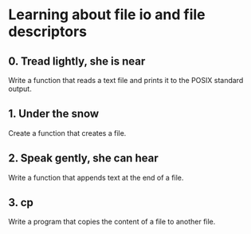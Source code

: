 # Learning about file io and file descriptors
## 0. Tread lightly, she is near
Write a function that reads a text file and prints it to the POSIX standard output.
## 1. Under the snow
Create a function that creates a file.
## 2. Speak gently, she can hear
Write a function that appends text at the end of a file.
## 3. cp
Write a program that copies the content of a file to another file.
